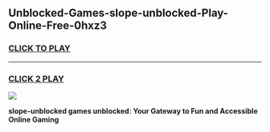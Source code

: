 
## Unblocked-Games-slope-unblocked-Play-Online-Free-0hxz3
<h3>
<a href="https://premium76.site?title=slope-unblocked&ref=26A">CLICK TO PLAY</a></h3>
<hr>

<h3>
<a href="https://premium76.site?title=slope-unblocked&ref=26A">CLICK 2 PLAY</a>
  
</h3>

<a href="https://premium76.site?title=slope-unblocked&ref=26A"><img src="https://clearcache.store/games.png"></a>


**slope-unblocked games unblocked: Your Gateway to Fun and Accessible Online Gaming**
